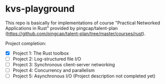 # kvs-playground

This repo is basically for implementations of course "Practical Networked Applications in Rust" provided by pingcap/talent-plan (https://github.com/pingcap/talent-plan/tree/master/courses/rust).

Project completion: 

- [x] Project 1: The Rust toolbox
- [ ] Project 2: Log-structured file I/O
- [ ] Project 3: Synchronous client-server networking
- [ ] Project 4: Concurrency and parallelism
- [ ] Project 5: Asynchronous I/O (Project description not completed yet)
